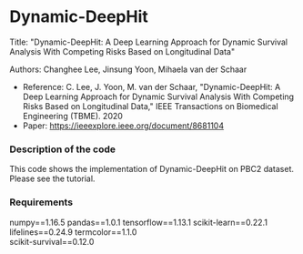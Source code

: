 # Dynamic-DeepHit
Title: "Dynamic-DeepHit: A Deep Learning Approach for Dynamic Survival Analysis With Competing Risks Based on Longitudinal Data"

Authors: Changhee Lee, Jinsung Yoon, Mihaela van der Schaar

- Reference: C. Lee, J. Yoon, M. van der Schaar, "Dynamic-DeepHit: A Deep Learning Approach for Dynamic Survival Analysis With Competing Risks Based on Longitudinal Data," IEEE Transactions on Biomedical Engineering (TBME). 2020
- Paper: https://ieeexplore.ieee.org/document/8681104

### Description of the code
This code shows the implementation of Dynamic-DeepHit on PBC2 dataset.
Please see the tutorial.

### Requirements
numpy==1.16.5
pandas==1.0.1
tensorflow==1.13.1
scikit-learn==0.22.1
lifelines==0.24.9 
termcolor==1.1.0  
scikit-survival==0.12.0
